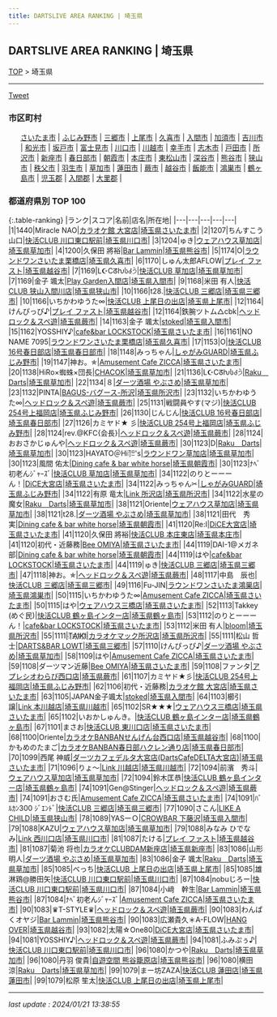 ```yaml
---
title: DARTSLIVE AREA RANKING | 埼玉県
---
```

## DARTSLIVE AREA RANKING | 埼玉県

[TOP](/darts/rank/) > 埼玉県

___

<a href="https://twitter.com/share?ref_src=twsrc%5Etfw" data-text="DARTSLIVE AREA RANKING | 埼玉県" class="twitter-share-button" data-via="DARTSLIVE" data-hashtags="DARTSLIVE" data-related="DARTSLIVE" data-show-count="false">Tweet</a>

### 市区町村

<ul>
<li style="display: inline;"><a href="/darts/rank/埼玉県/さいたま市">さいたま市</a> |</li>
<li style="display: inline;"><a href="/darts/rank/埼玉県/ふじみ野市">ふじみ野市</a> |</li>
<li style="display: inline;"><a href="/darts/rank/埼玉県/三郷市">三郷市</a> |</li>
<li style="display: inline;"><a href="/darts/rank/埼玉県/上尾市">上尾市</a> |</li>
<li style="display: inline;"><a href="/darts/rank/埼玉県/久喜市">久喜市</a> |</li>
<li style="display: inline;"><a href="/darts/rank/埼玉県/入間市">入間市</a> |</li>
<li style="display: inline;"><a href="/darts/rank/埼玉県/加須市">加須市</a> |</li>
<li style="display: inline;"><a href="/darts/rank/埼玉県/吉川市">吉川市</a> |</li>
<li style="display: inline;"><a href="/darts/rank/埼玉県/和光市">和光市</a> |</li>
<li style="display: inline;"><a href="/darts/rank/埼玉県/坂戸市">坂戸市</a> |</li>
<li style="display: inline;"><a href="/darts/rank/埼玉県/富士見市">富士見市</a> |</li>
<li style="display: inline;"><a href="/darts/rank/埼玉県/川口市">川口市</a> |</li>
<li style="display: inline;"><a href="/darts/rank/埼玉県/川越市">川越市</a> |</li>
<li style="display: inline;"><a href="/darts/rank/埼玉県/幸手市">幸手市</a> |</li>
<li style="display: inline;"><a href="/darts/rank/埼玉県/志木市">志木市</a> |</li>
<li style="display: inline;"><a href="/darts/rank/埼玉県/戸田市">戸田市</a> |</li>
<li style="display: inline;"><a href="/darts/rank/埼玉県/所沢市">所沢市</a> |</li>
<li style="display: inline;"><a href="/darts/rank/埼玉県/新座市">新座市</a> |</li>
<li style="display: inline;"><a href="/darts/rank/埼玉県/春日部市">春日部市</a> |</li>
<li style="display: inline;"><a href="/darts/rank/埼玉県/朝霞市">朝霞市</a> |</li>
<li style="display: inline;"><a href="/darts/rank/埼玉県/本庄市">本庄市</a> |</li>
<li style="display: inline;"><a href="/darts/rank/埼玉県/東松山市">東松山市</a> |</li>
<li style="display: inline;"><a href="/darts/rank/埼玉県/深谷市">深谷市</a> |</li>
<li style="display: inline;"><a href="/darts/rank/埼玉県/熊谷市">熊谷市</a> |</li>
<li style="display: inline;"><a href="/darts/rank/埼玉県/狭山市">狭山市</a> |</li>
<li style="display: inline;"><a href="/darts/rank/埼玉県/秩父市">秩父市</a> |</li>
<li style="display: inline;"><a href="/darts/rank/埼玉県/羽生市">羽生市</a> |</li>
<li style="display: inline;"><a href="/darts/rank/埼玉県/草加市">草加市</a> |</li>
<li style="display: inline;"><a href="/darts/rank/埼玉県/蓮田市">蓮田市</a> |</li>
<li style="display: inline;"><a href="/darts/rank/埼玉県/蕨市">蕨市</a> |</li>
<li style="display: inline;"><a href="/darts/rank/埼玉県/越谷市">越谷市</a> |</li>
<li style="display: inline;"><a href="/darts/rank/埼玉県/飯能市">飯能市</a> |</li>
<li style="display: inline;"><a href="/darts/rank/埼玉県/鴻巣市">鴻巣市</a> |</li>
<li style="display: inline;"><a href="/darts/rank/埼玉県/鶴ヶ島市">鶴ヶ島市</a> |</li>
<li style="display: inline;"><a href="/darts/rank/埼玉県/児玉郡">児玉郡</a> |</li>
<li style="display: inline;"><a href="/darts/rank/埼玉県/入間郡">入間郡</a> |</li>
<li style="display: inline;"><a href="/darts/rank/埼玉県/大里郡">大里郡</a> |</li>

</ul>

### 都道府県別 TOP 100

{:.table-ranking}
|ランク|スコア|名前|店名|所在地|
|---|---|---|---|---|
|1|1440|Miracle NAO|<a href="https://search.dartslive.com/jp/shop/a7dc3dddbbf441e85f9f3321c1147265">カラオケ館 大宮店</a>|<a href="/darts/rank/埼玉県/さいたま市">埼玉県さいたま市</a>|
|2|1207|ちんすこう山口|<a href="https://search.dartslive.com/jp/shop/2a746a35beb914e2fec1ae84bb28bd87">快活CLUB 川口東口駅前</a>|<a href="/darts/rank/埼玉県/川口市">埼玉県川口市</a>|
|3|1204|ゅき|<a href="https://search.dartslive.com/jp/shop/7c37de022408cfa40d9b047a20a7ba1e">ウェアハウス草加店</a>|<a href="/darts/rank/埼玉県/草加市">埼玉県草加市</a>|
|4|1200|久保田 將裕|<a href="https://search.dartslive.com/jp/shop/8ef6891cdf3d7c820d9b047a20a7ba1e">Bar Lammin</a>|<a href="/darts/rank/埼玉県/熊谷市">埼玉県熊谷市</a>|
|5|1174|O|<a href="https://search.dartslive.com/jp/shop/2ca5791469faea530d9b047a20a7ba1e">ラウンドワンさいたま栗橋店</a>|<a href="/darts/rank/埼玉県/久喜市">埼玉県久喜市</a>|
|6|1170|しゅん太郎AFLOW|<a href="https://search.dartslive.com/jp/shop/439f782e38b721390d9b047a20a7ba1e">プレイ ファスト</a>|<a href="/darts/rank/埼玉県/越谷市">埼玉県越谷市</a>|
|7|1169|L☪Cᘔƕს꒭੭ੇ|<a href="https://search.dartslive.com/jp/shop/99ef3337859468fc58d385ea46352d8f">快活CLUB 草加店</a>|<a href="/darts/rank/埼玉県/草加市">埼玉県草加市</a>|
|7|1169|金子 颯太|<a href="https://search.dartslive.com/jp/shop/478626f191e53b2f774c926eb736cb5a">Play Garden入間店</a>|<a href="/darts/rank/埼玉県/入間市">埼玉県入間市</a>|
|9|1168|米田 有人|<a href="https://search.dartslive.com/jp/shop/ce7d5ec1301b5fe758d385ea46352d8f">快活CLUB 狭山入間川店</a>|<a href="/darts/rank/埼玉県/狭山市">埼玉県狭山市</a>|
|10|1166|t28.|<a href="https://search.dartslive.com/jp/shop/d35c681acb47010da3f63593b5358cc4">快活CLUB 三郷店</a>|<a href="/darts/rank/埼玉県/三郷市">埼玉県三郷市</a>|
|10|1166|いちかわゆうた∞|<a href="https://search.dartslive.com/jp/shop/0dad7f54028bfe35f454cb89828a1cfe">快活CLUB 上尾日の出店</a>|<a href="/darts/rank/埼玉県/上尾市">埼玉県上尾市</a>|
|12|1164|けんぴっぴ♪|<a href="https://search.dartslive.com/jp/shop/439f782e38b721390d9b047a20a7ba1e">プレイ ファスト</a>|<a href="/darts/rank/埼玉県/越谷市">埼玉県越谷市</a>|
|12|1164|鉄腕ツトム△cbk|<a href="https://search.dartslive.com/jp/shop/b37677521387fae60d9b047a20a7ba1e">ヘッドロック＆スペ遊</a>|<a href="/darts/rank/埼玉県/蕨市">埼玉県蕨市</a>|
|14|1163|金子 颯太|<a href="https://search.dartslive.com/jp/shop/241f667d8c2ab0a60d9b047a20a7ba1e">stoked</a>|<a href="/darts/rank/埼玉県/入間市">埼玉県入間市</a>|
|15|1162|YOSSHIY♪|<a href="https://search.dartslive.com/jp/shop/773454cbeae525c30d9b047a20a7ba1e">cafe&bar LOCKSTOCK</a>|<a href="/darts/rank/埼玉県/さいたま市">埼玉県さいたま市</a>|
|16|1161|NO NAME 7095|<a href="https://search.dartslive.com/jp/shop/2ca5791469faea530d9b047a20a7ba1e">ラウンドワンさいたま栗橋店</a>|<a href="/darts/rank/埼玉県/久喜市">埼玉県久喜市</a>|
|17|1153|O|<a href="https://search.dartslive.com/jp/shop/3148e159a687164558d385ea46352d8f">快活CLUB 16号春日部店</a>|<a href="/darts/rank/埼玉県/春日部市">埼玉県春日部市</a>|
|18|1148|みっちゃん|<a href="https://search.dartslive.com/jp/shop/c744ea56538678de58d385ea46352d8f">しゃがみGUARD</a>|<a href="/darts/rank/埼玉県/ふじみ野市">埼玉県ふじみ野市</a>|
|19|1147|神お。✯|<a href="https://search.dartslive.com/jp/shop/9b2426787763c7180d9b047a20a7ba1e">Amusement Cafe ZICCA</a>|<a href="/darts/rank/埼玉県/さいたま市">埼玉県さいたま市</a>|
|20|1138|HiRo×蜘蛛×団長|<a href="https://search.dartslive.com/jp/shop/6d88bf6b5933c3f00d9b047a20a7ba1e">CHACOK</a>|<a href="/darts/rank/埼玉県/草加市">埼玉県草加市</a>|
|21|1136|L☪Cᘔƕს꒭੭ੇ|<a href="https://search.dartslive.com/jp/shop/988ea781999e8c3c0d9b047a20a7ba1e">Raku　Darts</a>|<a href="/darts/rank/埼玉県/草加市">埼玉県草加市</a>|
|22|1134|８|<a href="https://search.dartslive.com/jp/shop/cca87195ac0452ec0d9b047a20a7ba1e">ダーツ酒場 やぶさめ</a>|<a href="/darts/rank/埼玉県/草加市">埼玉県草加市</a>|
|23|1132|PINTA|<a href="https://search.dartslive.com/jp/shop/36c7902c2e1072d60d9b047a20a7ba1e">BAGUS-バグース-所沢</a>|<a href="/darts/rank/埼玉県/所沢市">埼玉県所沢市</a>|
|23|1132|いちかわゆうた∞|<a href="https://search.dartslive.com/jp/shop/b37677521387fae60d9b047a20a7ba1e">ヘッドロック＆スペ遊</a>|<a href="/darts/rank/埼玉県/蕨市">埼玉県蕨市</a>|
|25|1131|戦闘員やす(マジ)|<a href="https://search.dartslive.com/jp/shop/0a2abae88b42238e25d56fb0e5c39bac">快活CLUB 254号上福岡店</a>|<a href="/darts/rank/埼玉県/ふじみ野市">埼玉県ふじみ野市</a>|
|26|1130|じんじん|<a href="https://search.dartslive.com/jp/shop/3148e159a687164558d385ea46352d8f">快活CLUB 16号春日部店</a>|<a href="/darts/rank/埼玉県/春日部市">埼玉県春日部市</a>|
|27|1126|カミヤド★ 彡|<a href="https://search.dartslive.com/jp/shop/0a2abae88b42238e25d56fb0e5c39bac">快活CLUB 254号上福岡店</a>|<a href="/darts/rank/埼玉県/ふじみ野市">埼玉県ふじみ野市</a>|
|28|1124|rev.@KFC{会長}|<a href="https://search.dartslive.com/jp/shop/b37677521387fae60d9b047a20a7ba1e">ヘッドロック＆スペ遊</a>|<a href="/darts/rank/埼玉県/蕨市">埼玉県蕨市</a>|
|28|1124|おおさかじゅんや|<a href="https://search.dartslive.com/jp/shop/b37677521387fae60d9b047a20a7ba1e">ヘッドロック＆スペ遊</a>|<a href="/darts/rank/埼玉県/蕨市">埼玉県蕨市</a>|
|30|1123|D|<a href="https://search.dartslive.com/jp/shop/988ea781999e8c3c0d9b047a20a7ba1e">Raku　Darts</a>|<a href="/darts/rank/埼玉県/草加市">埼玉県草加市</a>|
|30|1123|HAYATO＠Hi㌍&#x27;s|<a href="https://search.dartslive.com/jp/shop/191149abe42784ef0d9b047a20a7ba1e">ラウンドワン草加店</a>|<a href="/darts/rank/埼玉県/草加市">埼玉県草加市</a>|
|30|1123|風間 佑太|<a href="https://search.dartslive.com/jp/shop/86a80eec608b35bf0d9b047a20a7ba1e">Dining cafe & bar white horse</a>|<a href="/darts/rank/埼玉県/朝霞市">埼玉県朝霞市</a>|
|30|1123|ﾅﾍﾞ初老んｼﾞｬｰｽﾞ|<a href="https://search.dartslive.com/jp/shop/99ef3337859468fc58d385ea46352d8f">快活CLUB 草加店</a>|<a href="/darts/rank/埼玉県/草加市">埼玉県草加市</a>|
|34|1122|のりとーーーん！|<a href="https://search.dartslive.com/jp/shop/e8726cdc5a16e8f7b21333aee1bd51e4">DiCE大宮店</a>|<a href="/darts/rank/埼玉県/さいたま市">埼玉県さいたま市</a>|
|34|1122|みっちゃん✂︎|<a href="https://search.dartslive.com/jp/shop/c744ea56538678de58d385ea46352d8f">しゃがみGUARD</a>|<a href="/darts/rank/埼玉県/ふじみ野市">埼玉県ふじみ野市</a>|
|34|1122|有原 竜太|<a href="https://search.dartslive.com/jp/shop/6841c7ae76dd46f40d9b047a20a7ba1e">Link 所沢店</a>|<a href="/darts/rank/埼玉県/所沢市">埼玉県所沢市</a>|
|34|1122|水星の魔女|<a href="https://search.dartslive.com/jp/shop/988ea781999e8c3c0d9b047a20a7ba1e">Raku　Darts</a>|<a href="/darts/rank/埼玉県/草加市">埼玉県草加市</a>|
|38|1121|Oriente|<a href="https://search.dartslive.com/jp/shop/7c37de022408cfa40d9b047a20a7ba1e">ウェアハウス草加店</a>|<a href="/darts/rank/埼玉県/草加市">埼玉県草加市</a>|
|38|1121|t28.|<a href="https://search.dartslive.com/jp/shop/cca87195ac0452ec0d9b047a20a7ba1e">ダーツ酒場 やぶさめ</a>|<a href="/darts/rank/埼玉県/草加市">埼玉県草加市</a>|
|38|1121|田代　秀実|<a href="https://search.dartslive.com/jp/shop/86a80eec608b35bf0d9b047a20a7ba1e">Dining cafe & bar white horse</a>|<a href="/darts/rank/埼玉県/朝霞市">埼玉県朝霞市</a>|
|41|1120|Re:I|<a href="https://search.dartslive.com/jp/shop/e8726cdc5a16e8f7b21333aee1bd51e4">DiCE大宮店</a>|<a href="/darts/rank/埼玉県/さいたま市">埼玉県さいたま市</a>|
|41|1120|久保田 將裕|<a href="https://search.dartslive.com/jp/shop/b640e2c3a0dcc448fec1ae84bb28bd87">快活CLUB 本庄東店</a>|<a href="/darts/rank/埼玉県/本庄市">埼玉県本庄市</a>|
|41|1120|初代・近藤務|<a href="https://search.dartslive.com/jp/shop/fa735483caa3fb3e0d9b047a20a7ba1e">Bee OMIYA</a>|<a href="/darts/rank/埼玉県/さいたま市">埼玉県さいたま市</a>|
|44|1119|DAI-1@メガネ部|<a href="https://search.dartslive.com/jp/shop/86a80eec608b35bf0d9b047a20a7ba1e">Dining cafe & bar white horse</a>|<a href="/darts/rank/埼玉県/朝霞市">埼玉県朝霞市</a>|
|44|1119|はや|<a href="https://search.dartslive.com/jp/shop/773454cbeae525c30d9b047a20a7ba1e">cafe&bar LOCKSTOCK</a>|<a href="/darts/rank/埼玉県/さいたま市">埼玉県さいたま市</a>|
|44|1119|ゅき|<a href="https://search.dartslive.com/jp/shop/d35c681acb47010da3f63593b5358cc4">快活CLUB 三郷店</a>|<a href="/darts/rank/埼玉県/三郷市">埼玉県三郷市</a>|
|47|1118|神お。✯|<a href="https://search.dartslive.com/jp/shop/b37677521387fae60d9b047a20a7ba1e">ヘッドロック＆スペ遊</a>|<a href="/darts/rank/埼玉県/蕨市">埼玉県蕨市</a>|
|48|1117|中島　辰也|<a href="https://search.dartslive.com/jp/shop/d35c681acb47010da3f63593b5358cc4">快活CLUB 三郷店</a>|<a href="/darts/rank/埼玉県/三郷市">埼玉県三郷市</a>|
|49|1116|Fu-JIN|<a href="https://search.dartslive.com/jp/shop/a8c63b2d734f5b880d9b047a20a7ba1e">ラウンドワンさいたま鴻巣店</a>|<a href="/darts/rank/埼玉県/鴻巣市">埼玉県鴻巣市</a>|
|50|1115|いちかわゆうた∞|<a href="https://search.dartslive.com/jp/shop/9b2426787763c7180d9b047a20a7ba1e">Amusement Cafe ZICCA</a>|<a href="/darts/rank/埼玉県/さいたま市">埼玉県さいたま市</a>|
|50|1115|はや|<a href="https://search.dartslive.com/jp/shop/32a1262174fe17930d9b047a20a7ba1e">ウェアハウス三橋店</a>|<a href="/darts/rank/埼玉県/さいたま市">埼玉県さいたま市</a>|
|52|1113|Takkey (めぐ民)|<a href="https://search.dartslive.com/jp/shop/800ac31d3c06802efec1ae84bb28bd87">快活CLUB 鶴ヶ島インター店</a>|<a href="/darts/rank/埼玉県/鶴ヶ島市">埼玉県鶴ヶ島市</a>|
|53|1112|のりとーーーん！|<a href="https://search.dartslive.com/jp/shop/773454cbeae525c30d9b047a20a7ba1e">cafe&bar LOCKSTOCK</a>|<a href="/darts/rank/埼玉県/さいたま市">埼玉県さいたま市</a>|
|53|1112|米田 有人|<a href="https://search.dartslive.com/jp/shop/f4ea5409104f0b900d9b047a20a7ba1e">bloom</a>|<a href="/darts/rank/埼玉県/所沢市">埼玉県所沢市</a>|
|55|1111|T҉A҉I҉K҉I҉|<a href="https://search.dartslive.com/jp/shop/7aa1eebc5e00bbc128032249b44395af">カラオケマック所沢店</a>|<a href="/darts/rank/埼玉県/所沢市">埼玉県所沢市</a>|
|55|1111|松山 哲士|<a href="https://search.dartslive.com/jp/shop/b25eb3ad4e636df75f9f3321c1147265">DARTS&BAR LOWT</a>|<a href="/darts/rank/埼玉県/三郷市">埼玉県三郷市</a>|
|57|1110|けんぴっぴ♪|<a href="https://search.dartslive.com/jp/shop/cca87195ac0452ec0d9b047a20a7ba1e">ダーツ酒場 やぶさめ</a>|<a href="/darts/rank/埼玉県/草加市">埼玉県草加市</a>|
|58|1109|はや|<a href="https://search.dartslive.com/jp/shop/9b2426787763c7180d9b047a20a7ba1e">Amusement Cafe ZICCA</a>|<a href="/darts/rank/埼玉県/さいたま市">埼玉県さいたま市</a>|
|59|1108|ダーツマン近藤|<a href="https://search.dartslive.com/jp/shop/fa735483caa3fb3e0d9b047a20a7ba1e">Bee OMIYA</a>|<a href="/darts/rank/埼玉県/さいたま市">埼玉県さいたま市</a>|
|59|1108|ファンタ|<a href="https://search.dartslive.com/jp/shop/e2a7617c9b6243d90d9b047a20a7ba1e">アプレシオわらび西口店</a>|<a href="/darts/rank/埼玉県/蕨市">埼玉県蕨市</a>|
|61|1107|カミヤド★彡|<a href="https://search.dartslive.com/jp/shop/0a2abae88b42238e25d56fb0e5c39bac">快活CLUB 254号上福岡店</a>|<a href="/darts/rank/埼玉県/ふじみ野市">埼玉県ふじみ野市</a>|
|62|1106|初代・近藤務|<a href="https://search.dartslive.com/jp/shop/a7dc3dddbbf441e85f9f3321c1147265">カラオケ館 大宮店</a>|<a href="/darts/rank/埼玉県/さいたま市">埼玉県さいたま市</a>|
|63|1105|JAPAN金子颯太|<a href="https://search.dartslive.com/jp/shop/241f667d8c2ab0a60d9b047a20a7ba1e">stoked</a>|<a href="/darts/rank/埼玉県/入間市">埼玉県入間市</a>|
|64|1103|櫛引　譲|<a href="https://search.dartslive.com/jp/shop/10a78d141f3762bd0d9b047a20a7ba1e">Link 本川越店</a>|<a href="/darts/rank/埼玉県/川越市">埼玉県川越市</a>|
|65|1102|SR★★★|<a href="https://search.dartslive.com/jp/shop/32a1262174fe17930d9b047a20a7ba1e">ウェアハウス三橋店</a>|<a href="/darts/rank/埼玉県/さいたま市">埼玉県さいたま市</a>|
|65|1102|いおかしゅんき。|<a href="https://search.dartslive.com/jp/shop/800ac31d3c06802efec1ae84bb28bd87">快活CLUB 鶴ヶ島インター店</a>|<a href="/darts/rank/埼玉県/鶴ヶ島市">埼玉県鶴ヶ島市</a>|
|67|1101|まさお|<a href="https://search.dartslive.com/jp/shop/aba10af047cd51bef454cb89828a1cfe">快活CLUB 東川口店</a>|<a href="/darts/rank/埼玉県/さいたま市">埼玉県さいたま市</a>|
|68|1100|Oriente|<a href="https://search.dartslive.com/jp/shop/c4c4fe8ab4f19f660d9b047a20a7ba1e">カラオケBANBANせんげん台西口店</a>|<a href="/darts/rank/埼玉県/越谷市">埼玉県越谷市</a>|
|68|1100|かもめのたまご|<a href="https://search.dartslive.com/jp/shop/3c331f8d4d81b7b40d9b047a20a7ba1e">カラオケBANBAN春日部ハクレン通り店</a>|<a href="/darts/rank/埼玉県/春日部市">埼玉県春日部市</a>|
|70|1099|西尾 神威|<a href="https://search.dartslive.com/jp/shop/cdd57a5797be103f0d9b047a20a7ba1e">ダーツカフェデルタ大宮店(DartsCafeDELTA大宮店)</a>|<a href="/darts/rank/埼玉県/さいたま市">埼玉県さいたま市</a>|
|71|1096|りょ〜|<a href="https://search.dartslive.com/jp/shop/bc2861456afef9c9fec1ae84bb28bd87">Link 川越店</a>|<a href="/darts/rank/埼玉県/川越市">埼玉県川越市</a>|
|72|1094|前濱　秀斗|<a href="https://search.dartslive.com/jp/shop/7c37de022408cfa40d9b047a20a7ba1e">ウェアハウス草加店</a>|<a href="/darts/rank/埼玉県/草加市">埼玉県草加市</a>|
|72|1094|鈴木匡恭|<a href="https://search.dartslive.com/jp/shop/800ac31d3c06802efec1ae84bb28bd87">快活CLUB 鶴ヶ島インター店</a>|<a href="/darts/rank/埼玉県/鶴ヶ島市">埼玉県鶴ヶ島市</a>|
|74|1091|Gen@Stinger|<a href="https://search.dartslive.com/jp/shop/b37677521387fae60d9b047a20a7ba1e">ヘッドロック＆スペ遊</a>|<a href="/darts/rank/埼玉県/蕨市">埼玉県蕨市</a>|
|74|1091|おさむ氏|<a href="https://search.dartslive.com/jp/shop/9b2426787763c7180d9b047a20a7ba1e">Amusement Cafe ZICCA</a>|<a href="/darts/rank/埼玉県/さいたま市">埼玉県さいたま市</a>|
|74|1091|ﾊﾞﾙｶﾝ300 ｼﾞｴﾝﾄﾞ|<a href="https://search.dartslive.com/jp/shop/d35c681acb47010da3f63593b5358cc4">快活CLUB 三郷店</a>|<a href="/darts/rank/埼玉県/三郷市">埼玉県三郷市</a>|
|77|1090|さこん|<a href="https://search.dartslive.com/jp/shop/700daa61ba8f9dd70d9b047a20a7ba1e">LIKE A CHILD</a>|<a href="/darts/rank/埼玉県/狭山市">埼玉県狭山市</a>|
|78|1089|YASーＯ|<a href="https://search.dartslive.com/jp/shop/9fda067334306f5d0d9b047a20a7ba1e">CROWBAR 下藤沢</a>|<a href="/darts/rank/埼玉県/入間市">埼玉県入間市</a>|
|79|1088|KAZU|<a href="https://search.dartslive.com/jp/shop/7c37de022408cfa40d9b047a20a7ba1e">ウェアハウス草加店</a>|<a href="/darts/rank/埼玉県/草加市">埼玉県草加市</a>|
|79|1088|みなみ ひでなみ|<a href="https://search.dartslive.com/jp/shop/a7427117351e97c20d9b047a20a7ba1e">Link 西川口店</a>|<a href="/darts/rank/埼玉県/川口市">埼玉県川口市</a>|
|81|1087|たける|<a href="https://search.dartslive.com/jp/shop/439f782e38b721390d9b047a20a7ba1e">プレイ ファスト</a>|<a href="/darts/rank/埼玉県/越谷市">埼玉県越谷市</a>|
|81|1087|菊池 将也|<a href="https://search.dartslive.com/jp/shop/78c7f164c81c66290d9b047a20a7ba1e">カラオケCLUBDAM新座店</a>|<a href="/darts/rank/埼玉県/新座市">埼玉県新座市</a>|
|83|1086|山形　明人|<a href="https://search.dartslive.com/jp/shop/cca87195ac0452ec0d9b047a20a7ba1e">ダーツ酒場 やぶさめ</a>|<a href="/darts/rank/埼玉県/草加市">埼玉県草加市</a>|
|83|1086|金子 颯太|<a href="https://search.dartslive.com/jp/shop/988ea781999e8c3c0d9b047a20a7ba1e">Raku　Darts</a>|<a href="/darts/rank/埼玉県/草加市">埼玉県草加市</a>|
|85|1085|べっち|<a href="https://search.dartslive.com/jp/shop/0dad7f54028bfe35f454cb89828a1cfe">快活CLUB 上尾日の出店</a>|<a href="/darts/rank/埼玉県/上尾市">埼玉県上尾市</a>|
|85|1085|雄淋鶏@勝田矢|<a href="https://search.dartslive.com/jp/shop/2a746a35beb914e2fec1ae84bb28bd87">快活CLUB 川口東口駅前</a>|<a href="/darts/rank/埼玉県/川口市">埼玉県川口市</a>|
|87|1084|nobuじろー|<a href="https://search.dartslive.com/jp/shop/2a746a35beb914e2fec1ae84bb28bd87">快活CLUB 川口東口駅前</a>|<a href="/darts/rank/埼玉県/川口市">埼玉県川口市</a>|
|87|1084|小﨑　幹生|<a href="https://search.dartslive.com/jp/shop/8ef6891cdf3d7c820d9b047a20a7ba1e">Bar Lammin</a>|<a href="/darts/rank/埼玉県/熊谷市">埼玉県熊谷市</a>|
|87|1084|ﾅﾍﾞ初老んｼﾞｬｰｽﾞ|<a href="https://search.dartslive.com/jp/shop/9b2426787763c7180d9b047a20a7ba1e">Amusement Cafe ZICCA</a>|<a href="/darts/rank/埼玉県/さいたま市">埼玉県さいたま市</a>|
|90|1083|♛T-STYLE♛|<a href="https://search.dartslive.com/jp/shop/b37677521387fae60d9b047a20a7ba1e">ヘッドロック＆スペ遊</a>|<a href="/darts/rank/埼玉県/蕨市">埼玉県蕨市</a>|
|90|1083|わんぱくオヤジ|<a href="https://search.dartslive.com/jp/shop/8ef6891cdf3d7c820d9b047a20a7ba1e">Bar Lammin</a>|<a href="/darts/rank/埼玉県/熊谷市">埼玉県熊谷市</a>|
|90|1083|広瀬貴久＊A-FLOW|<a href="https://search.dartslive.com/jp/shop/ff7f5a5a0cc741e80d9b047a20a7ba1e">HANG OVER</a>|<a href="/darts/rank/埼玉県/越谷市">埼玉県越谷市</a>|
|93|1082|太陽☆One80|<a href="https://search.dartslive.com/jp/shop/e8726cdc5a16e8f7b21333aee1bd51e4">DiCE大宮店</a>|<a href="/darts/rank/埼玉県/さいたま市">埼玉県さいたま市</a>|
|94|1081|YOSSHIY♪|<a href="https://search.dartslive.com/jp/shop/b37677521387fae60d9b047a20a7ba1e">ヘッドロック＆スペ遊</a>|<a href="/darts/rank/埼玉県/蕨市">埼玉県蕨市</a>|
|94|1081|ふみぷぅ♪|<a href="https://search.dartslive.com/jp/shop/2a746a35beb914e2fec1ae84bb28bd87">快活CLUB 川口東口駅前</a>|<a href="/darts/rank/埼玉県/川口市">埼玉県川口市</a>|
|96|1080|かつや|<a href="https://search.dartslive.com/jp/shop/988ea781999e8c3c0d9b047a20a7ba1e">Raku　Darts</a>|<a href="/darts/rank/埼玉県/草加市">埼玉県草加市</a>|
|96|1080|丹羽 俊貴|<a href="https://search.dartslive.com/jp/shop/d2e28fae0c8c64a85f9f3321c1147265">自遊空間 熊谷籠原店</a>|<a href="/darts/rank/埼玉県/熊谷市">埼玉県熊谷市</a>|
|96|1080|横田　涼|<a href="https://search.dartslive.com/jp/shop/988ea781999e8c3c0d9b047a20a7ba1e">Raku　Darts</a>|<a href="/darts/rank/埼玉県/草加市">埼玉県草加市</a>|
|99|1079|まー坊ZAZA|<a href="https://search.dartslive.com/jp/shop/3ceb13462d3962845f9f3321c1147265">快活CLUB 蓮田店</a>|<a href="/darts/rank/埼玉県/蓮田市">埼玉県蓮田市</a>|
|99|1079|松原 笙太|<a href="https://search.dartslive.com/jp/shop/0dad7f54028bfe35f454cb89828a1cfe">快活CLUB 上尾日の出店</a>|<a href="/darts/rank/埼玉県/上尾市">埼玉県上尾市</a>|





___

_last update : 2024/01/21 13:38:55_


<script src="https://cdnjs.cloudflare.com/ajax/libs/jquery/3.6.1/jquery.min.js" integrity="sha512-aVKKRRi/Q/YV+4mjoKBsE4x3H+BkegoM/em46NNlCqNTmUYADjBbeNefNxYV7giUp0VxICtqdrbqU7iVaeZNXA==" crossorigin="anonymous" referrerpolicy="no-referrer"></script>
<script src="https://cdnjs.cloudflare.com/ajax/libs/jquery.tablesorter/2.31.3/js/jquery.tablesorter.min.js" integrity="sha512-qzgd5cYSZcosqpzpn7zF2ZId8f/8CHmFKZ8j7mU4OUXTNRd5g+ZHBPsgKEwoqxCtdQvExE5LprwwPAgoicguNg==" crossorigin="anonymous" referrerpolicy="no-referrer"></script>
<link rel="stylesheet" href="https://cdnjs.cloudflare.com/ajax/libs/jquery.tablesorter/2.31.3/css/theme.default.min.css" integrity="sha512-wghhOJkjQX0Lh3NSWvNKeZ0ZpNn+SPVXX1Qyc9OCaogADktxrBiBdKGDoqVUOyhStvMBmJQ8ZdMHiR3wuEq8+w==" crossorigin="anonymous" referrerpolicy="no-referrer" />
<script>
$(function() {
    $(".table-ranking").tablesorter({sortList:[[0, 0]]});
});
</script>

<script async src="https://platform.twitter.com/widgets.js" charset="utf-8"></script>